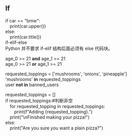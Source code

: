 ## If
if car == "bmw":  
&emsp;print(car.upper())  
else:  
&emsp;print(car.title())  
if-elif-else  
Python 并不要求 if-elif 结构后面必须有 else 代码块。  

age_0 >= 21 **and** age_1 >= 21  
age_0 >= 21 **or** age_1 >= 21  

requested_toppings = ['mushrooms', 'onions', 'pineapple']  
'mushrooms' **in** requested_toppings  
user **not in** banned_users  

requested_toppings = []  
if requested_toppings:#判断非空  
&emsp;for requested_topping in requested_toppings:  
&emsp;&emsp;print(f"Adding {requested_topping}.")  
&emsp;print("\nFinished making your pizza!")  
else:  
&emsp;print("Are you sure you want a plain pizza?")  